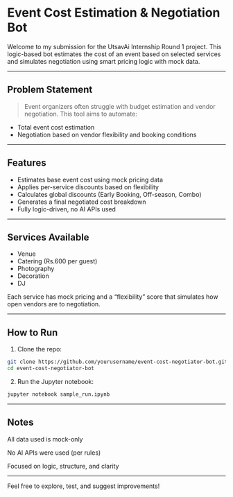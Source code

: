 # Event Cost Estimation & Negotiation Bot

Welcome to my submission for the UtsavAi Internship Round 1 project. This logic-based bot estimates the cost of an event based on selected services and simulates negotiation using smart pricing logic with mock data.

---

## Problem Statement

> Event organizers often struggle with budget estimation and vendor negotiation. This tool aims to automate:
- Total event cost estimation
- Negotiation based on vendor flexibility and booking conditions

---

## Features

- Estimates base event cost using mock pricing data
- Applies per-service discounts based on flexibility
- Calculates global discounts (Early Booking, Off-season, Combo)
- Generates a final negotiated cost breakdown
- Fully logic-driven, no AI APIs used

---

## Services Available

- Venue
- Catering (Rs.600 per guest)
- Photography
- Decoration
- DJ

Each service has mock pricing and a “flexibility” score that simulates how open vendors are to negotiation.

---

## How to Run

1. Clone the repo:
```bash
git clone https://github.com/yourusername/event-cost-negotiator-bot.git
cd event-cost-negotiator-bot
```
2. Run the Jupyter notebook:
```bash
jupyter notebook sample_run.ipynb
```
---
## Notes
All data used is mock-only

No AI APIs were used (per rules)

Focused on logic, structure, and clarity

---
Feel free to explore, test, and suggest improvements!